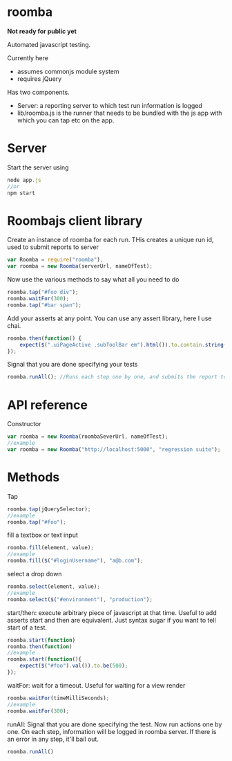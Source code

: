 roomba
======

**Not ready for public yet**

Automated javascript testing.

Currently here
* assumes commonjs module system
* requires jQuery

Has two components. 

* Server: a reporting server to which test run information is logged
* lib/roomba.js is the runner that needs to be bundled with the js app with which you can tap etc on the app.

Server
=====
Start the server using
```javascript
node app.js 
//or
npm start
```

Roombajs client library
=======================

Create an instance of roomba for each run. THis creates a unique run id, used to submit reports to server
```javascript
var Roomba = require("roomba"),
var roomba = new Roomba(serverUrl, nameOfTest);
```
Now use the various methods to say what all you need to do
```javascript
roomba.tap("#foo div");
roomba.waitFor(300);
roomba.tap("#bar span");
```
Add your asserts at any point. You can use any assert library, here I use chai.
``` javascript
roomba.then(function() {
    expect($(".uiPageActive .subToolBar em").html()).to.contain.string("Philadelphia to SF");
});
```
Signal that you are done specifying your tests
```javascript
roomba.runAll(); //Runs each step one by one, and submits the report to server
```

API reference
=============
Constructor
```javascript
var roomba = new Roomba(roombaSeverUrl, nameOfTest);
//example
var roomba = new Roomba("http://localhost:5000", "regression suite");
```

Methods
=======
Tap
```javascript
roomba.tap(jQuerySelector);
//example
roomba.tap("#foo");
```

fill a textbox or text input 
```javascript
roomba.fill(element, value);
//example
roomba.fill($("#loginUsername"), "a@b.com");
```

select a drop down
```javascript
roomba.select(element, value);
//example
roomba.select($("#environment"), "production");
```

start/then: execute arbitrary piece of javascript at that time. Useful to add asserts
start and then are equivalent. Just syntax sugar if you want to tell start of a test.
```javascript
roomba.start(function)
roomba.then(function)
//example
roomba.start(function(){
    expect($("#foo").val()).to.be(500);
});
```

waitFor: wait for a timeout. Useful for waiting for a view render
```javascript
roomba.waitFor(timeMilliSeconds);
//example
roomba.waitFor(300);
```

runAll: Signal that you are done specifying the test. 
Now run actions one by one. On each step, information will be logged in roomba server.
If there is an error in any step, it'll bail out. 
```javascript
roomba.runAll()
```